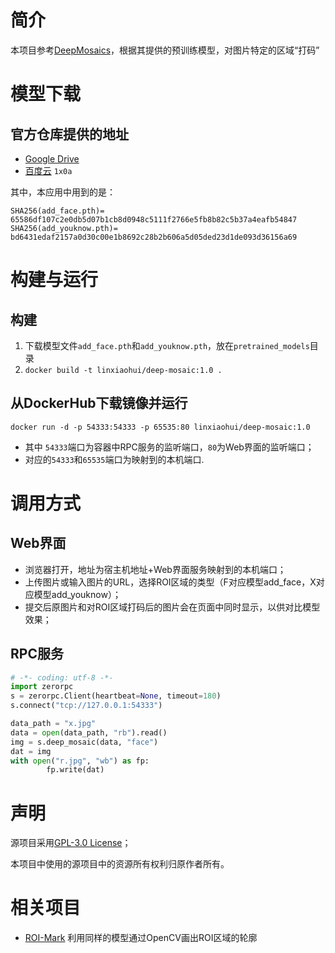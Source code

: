 # 简介
本项目参考[DeepMosaics](https://github.com/HypoX64/DeepMosaics)，根据其提供的预训练模型，对图片特定的区域“打码”

# 模型下载
## 官方仓库提供的地址
   * [Google Drive](https://drive.google.com/open?id=1LTERcN33McoiztYEwBxMuRjjgxh4DEPs)
   * [百度云](https://pan.baidu.com/s/10rN3U3zd5TmfGpO_PEShqQ) `1x0a`

其中，本应用中用到的是：
```
SHA256(add_face.pth)= 65586df107c2e0db5d07b1cb8d0948c5111f2766e5fb8b82c5b37a4eafb54847
SHA256(add_youknow.pth)= bd6431edaf2157a0d30c00e1b8692c28b2b606a5d05ded23d1de093d36156a69
```

# 构建与运行
## 构建
   1. 下载模型文件`add_face.pth`和`add_youknow.pth`，放在`pretrained_models`目录
   2. `docker build -t linxiaohui/deep-mosaic:1.0 .`

## 从DockerHub下载镜像并运行
   `docker run -d -p 54333:54333 -p 65535:80 linxiaohui/deep-mosaic:1.0`
   * 其中 `54333`端口为容器中RPC服务的监听端口，`80`为Web界面的监听端口；
   * 对应的`54333`和`65535`端口为映射到的本机端口.

# 调用方式

## Web界面
   * 浏览器打开，地址为宿主机地址+Web界面服务映射到的本机端口；
   * 上传图片或输入图片的URL，选择ROI区域的类型（F对应模型add_face，X对应模型add_youknow）；
   * 提交后原图片和对ROI区域打码后的图片会在页面中同时显示，以供对比模型效果；

## RPC服务
```python
# -*- coding: utf-8 -*-
import zerorpc
s = zerorpc.Client(heartbeat=None, timeout=180)
s.connect("tcp://127.0.0.1:54333")

data_path = "x.jpg"
data = open(data_path, "rb").read()
img = s.deep_mosaic(data, "face")
dat = img
with open("r.jpg", "wb") as fp:
        fp.write(dat)
```

# 声明
源项目采用[GPL-3.0 License](https://github.com/HypoX64/DeepMosaics/blob/master/LICENSE)；

本项目中使用的源项目中的资源所有权利归原作者所有。


# 相关项目
   * [ROI-Mark](../ROI-Mark) 利用同样的模型通过OpenCV画出ROI区域的轮廓
